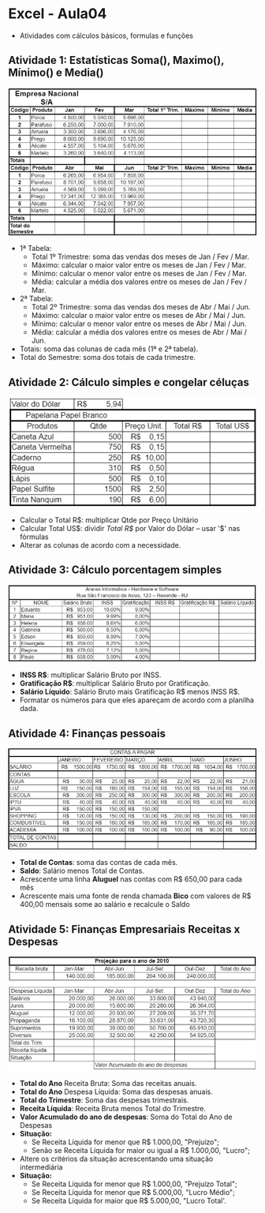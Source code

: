 # Excel - Aula04
- Atividades com cálculos básicos, formulas e funções
## Atividade 1: Estatísticas Soma(), Maximo(), Mínimo() e Media()
![Exercício 1](atv1.png)
- 1ª Tabela:
    - Total 1º Trimestre: soma das vendas dos meses de Jan / Fev / Mar.
    - Máximo: calcular o maior valor entre os meses de Jan / Fev / Mar.
    - Mínimo: calcular o menor valor entre os meses de Jan / Fev / Mar.
    - Média: calcular a média dos valores entre os meses de Jan / Fev / Mar.
- 2ª Tabela:
    - Total 2º Trimestre: soma das vendas dos meses de Abr / Mai / Jun.
    - Máximo: calcular o maior valor entre os meses de Abr / Mai / Jun.
    - Mínimo: calcular o menor valor entre os meses de Abr / Mai / Jun.
    - Média: calcular a média dos valores entre os meses de Abr / Mai / Jun.
- Totais: soma das colunas de cada mês (1ª e 2ª tabela).
- Total do Semestre: soma dos totais de cada trimestre.

## Atividade 2: Cálculo simples e congelar céluças
![Exercício 1](atv2.png)
- Calcular o Total R\$: multiplicar Qtde por Preço Unitário
- Calcular Total US\$: dividir *Total R\$* por Valor do Dólar – usar '$' nas fórmulas
- Alterar as colunas de acordo com a necessidade.

## Atividade 3: Cálculo porcentagem simples
![Exercício 1](atv3.png)
- **INSS R$**: multiplicar Salário Bruto por INSS.					
- **Gratificação R\$**: multiplicar Salário Bruto por Gratificação.
- **Salário Líquido**: Salário Bruto mais Gratificação R$ menos INSS R\$.
- Formatar os números para que eles apareçam de acordo com a planilha dada.

## Atividade 4: Finanças pessoais
![Exercício 1](atv4.png)
- **Total de Contas**: soma das contas de cada mês.
- **Saldo**: Salário menos Total de Contas.
- Acrescente uma linha **Aluguel** nas contas com R\$ 650,00 para cada mês
- Acrescente mais uma fonte de renda chamada **Bico** com valores de R\$ 400,00 mensais some ao salário e recalcule o Saldo

## Atividade 5: Finanças Empresariais Receitas x Despesas
![Exercício 1](atv5.png)
- **Total do Ano** Receita Bruta: Soma das receitas anuais.				
- **Total do Ano** Despesa Líquida: Soma das despesas anuais.				
- **Total do Trimestre**:  Soma das despesas trimestrais.				
- **Receita Líquida**:  Receita Bruta menos Total do Trimestre.
- **Valor Acumulado do ano de despesas**: Soma do Total do Ano de Despesas
- **Situação:**
	- Se Receita Líquida for menor que R$ 1.000,00, "Prejuízo"; 			
	- Senão se Receita Líquida for maior ou igual a R$ 1.000,00, "Lucro";			
- Altere os critérios da situação acrescentando uma situação intermediária
- **Situação:**
	- Se Receita Líquida for menor que R$ 1.000,00, "Prejuízo Total"; 			
	- Se Receita Líquida for menor que R$ 5.000,00, "Lucro Médio";			
    - Se Receita Líquida for maior que R$ 5.000,00, "Lucro Total'.	